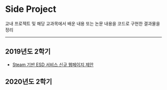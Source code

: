 # Side Project
교내 프로젝트 및 해당 교과목에서 배운 내용 또는 논문 내용을 코드로 구현한 결과물을 정리

- - -
## 2019년도 2학기
-  [Steam 기반 ESD 서비스 신규 웹페이지 제안](https://github.com/rbill109/SideProject/tree/main/StatDB_2019)

## 2020년도 2학기


